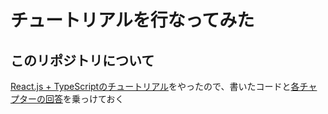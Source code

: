 # チュートリアルを行なってみた
## このリポジトリについて
[React.js + TypeScriptのチュートリアル](https://github.com/queq1890/fe-new-grad-training)をやったので、書いたコードと[各チャプターの回答](./chalenge_answer.md)を乗っけておく
